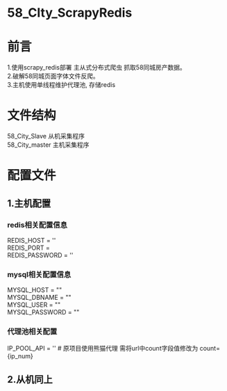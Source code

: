 # 58_CIty_ScrapyRedis

# 前言
  1.使用scrapy_redis部署 主从式分布式爬虫 抓取58同城房产数据。  
  2.破解58同城页面字体文件反爬。  
  3.主机使用单线程维护代理池, 存储redis  

# 文件结构  
58_City_Slave 从机采集程序  
58_City_master 主机采集程序  

# 配置文件
## 1.主机配置  
  ### redis相关配置信息  
  REDIS_HOST = ''  
  REDIS_PORT =   
  REDIS_PASSWORD = ''  

  ### mysql相关配置信息  
  MYSQL_HOST = ""  
  MYSQL_DBNAME = ""  
  MYSQL_USER = ""  
  MYSQL_PASSWORD = ""  
  
  ### 代理池相关配置  
  IP_POOL_API = ''   # 原项目使用熊猫代理 需将url中count字段值修改为 count={ip_num}  
  
 ## 2.从机同上  
 
 
